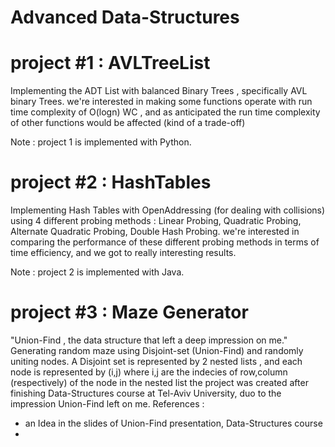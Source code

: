# Advanced Data-Structures

# project #1 : AVLTreeList 
Implementing the ADT List with balanced Binary Trees , specifically AVL binary Trees.
we're interested in making some functions operate with run time complexity of O(logn) WC , 
and as anticipated the run time complexity of other functions would be affected (kind of a trade-off)

Note : project 1 is implemented with Python.


# project #2 : HashTables
Implementing Hash Tables with OpenAddressing (for dealing with collisions) using 4 different probing methods : 
Linear Probing, Quadratic Probing, Alternate Quadratic Probing, Double Hash Probing.
we're interested in comparing the performance of these different probing methods in terms of time efficiency,
and we got to really interesting results.

Note : project 2 is implemented with Java.


# project #3 : Maze Generator
"Union-Find , the data structure that left a deep impression on me."
Generating random maze using Disjoint-set (Union-Find) and randomly uniting nodes. 
A Disjoint set is represented by 2 nested lists , and each node is represented by (i,j) where i,j are the indecies of row,column (respectively) of the node in the nested list
the project was created after finishing Data-Structures course at Tel-Aviv University, duo to the impression Union-Find left on me.
References :
* an Idea in the slides of Union-Find presentation, Data-Structures course
* 
